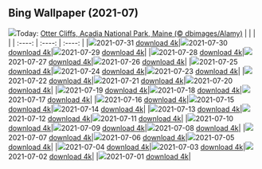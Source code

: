 ## Bing Wallpaper (2021-07)
![](https://www.bing.com/th?id=OHR.OtterCliff_EN-US6679872579_UHD.jpg&w=1000)Today: [Otter Cliffs, Acadia National Park, Maine (© dbimages/Alamy)](https://www.bing.com/th?id=OHR.OtterCliff_EN-US6679872579_UHD.jpg)
|      |      |      |
| :----: | :----: | :----: |
|![](https://www.bing.com/th?id=OHR.OtterCliff_EN-US6679872579_UHD.jpg&pid=hp&w=384&h=216&rs=1&c=4)2021-07-31 [download 4k](https://www.bing.com/th?id=OHR.OtterCliff_EN-US6679872579_UHD.jpg)|![](https://www.bing.com/th?id=OHR.PantheraTigris_EN-US9729163497_UHD.jpg&pid=hp&w=384&h=216&rs=1&c=4)2021-07-30 [download 4k](https://www.bing.com/th?id=OHR.PantheraTigris_EN-US9729163497_UHD.jpg)|![](https://www.bing.com/th?id=OHR.SeaGoldie_EN-US9625167980_UHD.jpg&pid=hp&w=384&h=216&rs=1&c=4)2021-07-29 [download 4k](https://www.bing.com/th?id=OHR.SeaGoldie_EN-US9625167980_UHD.jpg)|
|![](https://www.bing.com/th?id=OHR.AdlerPlanetarium_EN-US9558785232_UHD.jpg&pid=hp&w=384&h=216&rs=1&c=4)2021-07-28 [download 4k](https://www.bing.com/th?id=OHR.AdlerPlanetarium_EN-US9558785232_UHD.jpg)|![](https://www.bing.com/th?id=OHR.DancingTrees_EN-US9480266344_UHD.jpg&pid=hp&w=384&h=216&rs=1&c=4)2021-07-27 [download 4k](https://www.bing.com/th?id=OHR.DancingTrees_EN-US9480266344_UHD.jpg)|![](https://www.bing.com/th?id=OHR.BruceMunroUluru_EN-US9286495835_UHD.jpg&pid=hp&w=384&h=216&rs=1&c=4)2021-07-26 [download 4k](https://www.bing.com/th?id=OHR.BruceMunroUluru_EN-US9286495835_UHD.jpg)|
|![](https://www.bing.com/th?id=OHR.JavanCousins_EN-US9214957907_UHD.jpg&pid=hp&w=384&h=216&rs=1&c=4)2021-07-25 [download 4k](https://www.bing.com/th?id=OHR.JavanCousins_EN-US9214957907_UHD.jpg)|![](https://www.bing.com/th?id=OHR.TokyoMetropolis_EN-US9112375652_UHD.jpg&pid=hp&w=384&h=216&rs=1&c=4)2021-07-24 [download 4k](https://www.bing.com/th?id=OHR.TokyoMetropolis_EN-US9112375652_UHD.jpg)|![](https://www.bing.com/th?id=OHR.MinokakeRocks_EN-US9026307089_UHD.jpg&pid=hp&w=384&h=216&rs=1&c=4)2021-07-23 [download 4k](https://www.bing.com/th?id=OHR.MinokakeRocks_EN-US9026307089_UHD.jpg)|
|![](https://www.bing.com/th?id=OHR.WachsenburgCastle_EN-US8953512968_UHD.jpg&pid=hp&w=384&h=216&rs=1&c=4)2021-07-22 [download 4k](https://www.bing.com/th?id=OHR.WachsenburgCastle_EN-US8953512968_UHD.jpg)|![](https://www.bing.com/th?id=OHR.PrathameshJaju_EN-US8876008160_UHD.jpg&pid=hp&w=384&h=216&rs=1&c=4)2021-07-21 [download 4k](https://www.bing.com/th?id=OHR.PrathameshJaju_EN-US8876008160_UHD.jpg)|![](https://www.bing.com/th?id=OHR.Tetouan_EN-US7379560261_UHD.jpg&pid=hp&w=384&h=216&rs=1&c=4)2021-07-20 [download 4k](https://www.bing.com/th?id=OHR.Tetouan_EN-US7379560261_UHD.jpg)|
|![](https://www.bing.com/th?id=OHR.LouvreRiders_EN-US7293709223_UHD.jpg&pid=hp&w=384&h=216&rs=1&c=4)2021-07-19 [download 4k](https://www.bing.com/th?id=OHR.LouvreRiders_EN-US7293709223_UHD.jpg)|![](https://www.bing.com/th?id=OHR.LoepaOberthuri_EN-US7208560265_UHD.jpg&pid=hp&w=384&h=216&rs=1&c=4)2021-07-18 [download 4k](https://www.bing.com/th?id=OHR.LoepaOberthuri_EN-US7208560265_UHD.jpg)|![](https://www.bing.com/th?id=OHR.MontChoisy_EN-US7121697055_UHD.jpg&pid=hp&w=384&h=216&rs=1&c=4)2021-07-17 [download 4k](https://www.bing.com/th?id=OHR.MontChoisy_EN-US7121697055_UHD.jpg)|
|![](https://www.bing.com/th?id=OHR.NgoDong_EN-US7569222084_UHD.jpg&pid=hp&w=384&h=216&rs=1&c=4)2021-07-16 [download 4k](https://www.bing.com/th?id=OHR.NgoDong_EN-US7569222084_UHD.jpg)|![](https://www.bing.com/th?id=OHR.SharkAwareness_EN-US7444020818_UHD.jpg&pid=hp&w=384&h=216&rs=1&c=4)2021-07-15 [download 4k](https://www.bing.com/th?id=OHR.SharkAwareness_EN-US7444020818_UHD.jpg)|![](https://www.bing.com/th?id=OHR.MooseVelvet_EN-US7292213302_UHD.jpg&pid=hp&w=384&h=216&rs=1&c=4)2021-07-14 [download 4k](https://www.bing.com/th?id=OHR.MooseVelvet_EN-US7292213302_UHD.jpg)|
|![](https://www.bing.com/th?id=OHR.LighthouseWave_EN-US6948276315_UHD.jpg&pid=hp&w=384&h=216&rs=1&c=4)2021-07-13 [download 4k](https://www.bing.com/th?id=OHR.LighthouseWave_EN-US6948276315_UHD.jpg)|![](https://www.bing.com/th?id=OHR.SpiralAloe_EN-US6880291357_UHD.jpg&pid=hp&w=384&h=216&rs=1&c=4)2021-07-12 [download 4k](https://www.bing.com/th?id=OHR.SpiralAloe_EN-US6880291357_UHD.jpg)|![](https://www.bing.com/th?id=OHR.MonfragueNationalPark_EN-US6445504463_UHD.jpg&pid=hp&w=384&h=216&rs=1&c=4)2021-07-11 [download 4k](https://www.bing.com/th?id=OHR.MonfragueNationalPark_EN-US6445504463_UHD.jpg)|
|![](https://www.bing.com/th?id=OHR.Ortygia_EN-US5940165843_UHD.jpg&pid=hp&w=384&h=216&rs=1&c=4)2021-07-10 [download 4k](https://www.bing.com/th?id=OHR.Ortygia_EN-US5940165843_UHD.jpg)|![](https://www.bing.com/th?id=OHR.AppalachianTrail_EN-US5662298732_UHD.jpg&pid=hp&w=384&h=216&rs=1&c=4)2021-07-09 [download 4k](https://www.bing.com/th?id=OHR.AppalachianTrail_EN-US5662298732_UHD.jpg)|![](https://www.bing.com/th?id=OHR.LakeUrmia_EN-US4986086287_UHD.jpg&pid=hp&w=384&h=216&rs=1&c=4)2021-07-08 [download 4k](https://www.bing.com/th?id=OHR.LakeUrmia_EN-US4986086287_UHD.jpg)|
|![](https://www.bing.com/th?id=OHR.TawnyFrogmouth_EN-US4707407967_UHD.jpg&pid=hp&w=384&h=216&rs=1&c=4)2021-07-07 [download 4k](https://www.bing.com/th?id=OHR.TawnyFrogmouth_EN-US4707407967_UHD.jpg)|![](https://www.bing.com/th?id=OHR.SerraMalagueta_EN-US4627693270_UHD.jpg&pid=hp&w=384&h=216&rs=1&c=4)2021-07-06 [download 4k](https://www.bing.com/th?id=OHR.SerraMalagueta_EN-US4627693270_UHD.jpg)|![](https://www.bing.com/th?id=OHR.SFFireworks_EN-US4561699680_UHD.jpg&pid=hp&w=384&h=216&rs=1&c=4)2021-07-05 [download 4k](https://www.bing.com/th?id=OHR.SFFireworks_EN-US4561699680_UHD.jpg)|
|![](https://www.bing.com/th?id=OHR.WakatobiNP_EN-US4475854788_UHD.jpg&pid=hp&w=384&h=216&rs=1&c=4)2021-07-04 [download 4k](https://www.bing.com/th?id=OHR.WakatobiNP_EN-US4475854788_UHD.jpg)|![](https://www.bing.com/th?id=OHR.ShyFive_EN-US4337641438_UHD.jpg&pid=hp&w=384&h=216&rs=1&c=4)2021-07-03 [download 4k](https://www.bing.com/th?id=OHR.ShyFive_EN-US4337641438_UHD.jpg)|![](https://www.bing.com/th?id=OHR.HangingCanoes_EN-US0235160370_UHD.jpg&pid=hp&w=384&h=216&rs=1&c=4)2021-07-02 [download 4k](https://www.bing.com/th?id=OHR.HangingCanoes_EN-US0235160370_UHD.jpg)|
|![](https://www.bing.com/th?id=OHR.Manicouagan_EN-US7701393606_UHD.jpg&pid=hp&w=384&h=216&rs=1&c=4)2021-07-01 [download 4k](https://www.bing.com/th?id=OHR.Manicouagan_EN-US7701393606_UHD.jpg)|
